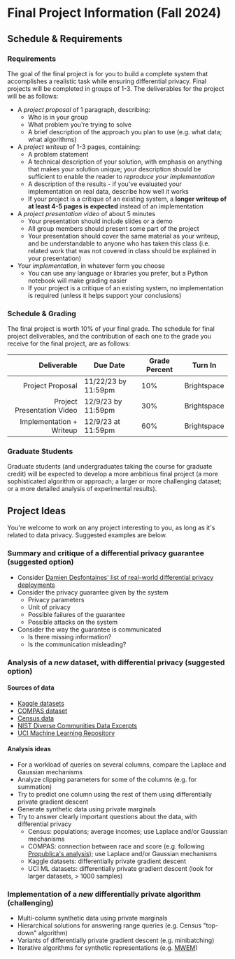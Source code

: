 # Final Project Information (Fall 2024)

## Schedule & Requirements

### Requirements

The goal of the final project is for you to build a complete system that accomplishes a realistic task while ensuring differential privacy. Final projects will be completed in groups of 1-3. The deliverables for the project will be as follows:

- A *project proposal* of 1 paragraph, describing:
  - Who is in your group
  - What problem you're trying to solve
  - A brief description of the approach you plan to use (e.g. what data; what algorithms)
- A *project writeup* of 1-3 pages, containing:
  - A problem statement
  - A technical description of your solution, with emphasis on anything that makes your solution unique; your description should be sufficient to enable the reader to *reproduce your implementation*
  - A description of the results - if you've evaluated your implementation on real data, describe how well it works
  - If your project is a critique of an existing system, a **longer writeup of at least 4-5 pages is expected** instead of an implementation
- A *project presentation video* of about 5 minutes
  - Your presentation should include slides or a demo
  - All group members should present some part of the project
  - Your presentation should cover the same material as your writeup, and be understandable to anyone who has taken this class (i.e. related work that was not covered in class should be explained in your presentation)
- Your *implementation*, in whatever form you choose
  - You can use any language or libraries you prefer, but a Python notebook will make grading easier
  - If your project is a critique of an existing system, no implementation is required (unless it helps support your conclusions)

### Schedule & Grading

The final project is worth 10% of your final grade. The schedule for final project deliverables, and the contribution of each one to the grade you receive for the final project, are as follows:

|                Deliverable | Due Date            | Grade Percent | Turn In     |
|---------------------------:|---------------------|---------------|-------------|
|           Project Proposal | 11/22/23 by 11:59pm | 10%           | Brightspace |
| Project Presentation Video | 12/9/23 by 11:59pm  | 30%           | Brightspace |
|   Implementation + Writeup | 12/9/23 at 11:59pm  | 60%           | Brightspace |


### Graduate Students

Graduate students (and undergraduates taking the course for graduate credit) will be expected to develop a more ambitious final project (a more sophisticated algorithm or approach; a larger or more challenging dataset; or a more detailed analysis of experimental results).

## Project Ideas

You're welcome to work on any project interesting to you, as long as it's related to data privacy. Suggested examples are below.

### Summary and critique of a differential privacy guarantee (suggested option)

  - Consider [Damien Desfontaines' list of real-world differential privacy deployments](https://desfontain.es/privacy/real-world-differential-privacy.html)
  - Consider the privacy guarantee given by the system
    - Privacy parameters
    - Unit of privacy
    - Possible failures of the guarantee
    - Possible attacks on the system
  - Consider the way the guarantee is communicated
    - Is there missing information?
    - Is the communication misleading?

### Analysis of a *new* dataset, with differential privacy (suggested option)

#### Sources of data

  - [Kaggle datasets](https://www.kaggle.com/datasets)
  - [COMPAS dataset](https://www.kaggle.com/danofer/compass)
  - [Census data](https://data.census.gov/cedsci/advanced)
  - [NIST Diverse Communities Data Excerpts](https://github.com/usnistgov/SDNist/tree/main/nist%20diverse%20communities%20data%20excerpts)
  - [UCI Machine Learning Repository](https://archive.ics.uci.edu/ml/datasets.php)

#### Analysis ideas
  - For a workload of queries on several columns, compare the Laplace and Gaussian mechanisms
  - Analyze clipping parameters for some of the columns (e.g. for summation)
  - Try to predict one column using the rest of them using differentially private gradient descent
  - Generate synthetic data using private marginals
  - Try to answer clearly important questions about the data, with differential privacy
    - Census: populations; average incomes; use Laplace and/or Gaussian mechanisms
    - COMPAS: connection between race and score (e.g. following [Propublica's analysis](https://github.com/propublica/compas-analysis/blob/master/Compas%20Analysis.ipynb)); use Laplace and/or Gaussian mechanisms
    - Kaggle datasets: differentially private gradient descent
    - UCI ML datasets: differentially private gradient descent (look for larger datasets, > 1000 samples)

### Implementation of a *new* differentially private algorithm (challenging)

  - Multi-column synthetic data using private marginals
  - Hierarchical solutions for answering range queries (e.g. Census "top-down" algorithm)
  - Variants of differentially private gradient descent (e.g. minibatching)
  - Iterative algorithms for synthetic representations (e.g. [MWEM](https://arxiv.org/pdf/1012.4763.pdf))


